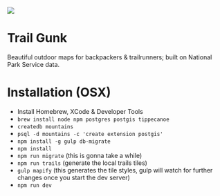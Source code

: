 ![](https://s3-us-west-2.amazonaws.com/chrissy-portfolio-images/gunk_2.png)

# Trail Gunk
Beautiful outdoor maps for backpackers &amp; trailrunners; built on National Park Service data.

# Installation (OSX)

* Install Homebrew, XCode & Developer Tools 
* `brew install node npm postgres postgis tippecanoe`
* `createdb mountains`
* `psql -d mountains -c 'create extension postgis'` 
* `npm install -g gulp db-migrate`
* `npm install`
* `npm run migrate` (this is gonna take a while)
* `npm run trails` (generate the local trails tiles)
* `gulp mapify` (this generates the tile styles, gulp will watch for further changes once you start the dev server)
* `npm run dev`
